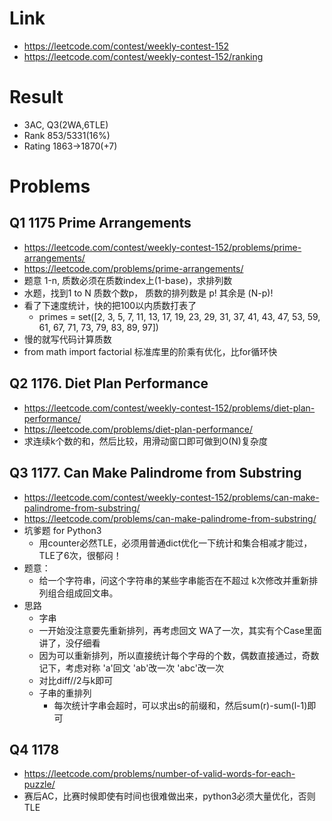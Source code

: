 # Link
- https://leetcode.com/contest/weekly-contest-152
- https://leetcode.com/contest/weekly-contest-152/ranking

# Result
- 3AC, Q3(2WA,6TLE)
- Rank 853/5331(16%)
- Rating 1863->1870(+7)

# Problems
## Q1 1175 Prime Arrangements
- https://leetcode.com/contest/weekly-contest-152/problems/prime-arrangements/
- https://leetcode.com/problems/prime-arrangements/
- 题意 1-n, 质数必须在质数index上(1-base)，求排列数
- 水题，找到1 to N 质数个数p， 质数的排列数是 p! 其余是 (N-p)!
- 看了下速度统计，快的把100以内质数打表了
    - primes = set([2, 3, 5, 7, 11, 13, 17, 19, 23, 29, 31, 37, 41, 43, 47, 53, 59, 61, 67, 71, 73, 79, 83, 89, 97])
- 慢的就写代码计算质数
- from math import factorial 标准库里的阶乘有优化，比for循环快

## Q2 1176. Diet Plan Performance
- https://leetcode.com/contest/weekly-contest-152/problems/diet-plan-performance/
- https://leetcode.com/problems/diet-plan-performance/
- 求连续k个数的和，然后比较，用滑动窗口即可做到O(N)复杂度

## Q3 1177. Can Make Palindrome from Substring
- https://leetcode.com/contest/weekly-contest-152/problems/can-make-palindrome-from-substring/
- https://leetcode.com/problems/can-make-palindrome-from-substring/
- 坑爹题 for Python3
    - 用counter必然TLE，必须用普通dict优化一下统计和集合相减才能过，TLE了6次，很郁闷！
- 题意：
    - 给一个字符串，问这个字符串的某些字串能否在不超过 k次修改并重新排列组合组成回文串。
- 思路
    - 字串
    - 一开始没注意要先重新排列，再考虑回文 WA了一次，其实有个Case里面讲了，没仔细看
    - 因为可以重新排列，所以直接统计每个字母的个数，偶数直接通过，奇数记下，考虑对称  'a'回文 'ab'改一次 'abc'改一次
    - 对比diff//2与k即可
    - 子串的重排列
        - 每次统计字串会超时，可以求出s的前缀和，然后sum(r)-sum(l-1)即可
    

## Q4 1178
- https://leetcode.com/problems/number-of-valid-words-for-each-puzzle/
- 赛后AC，比赛时候即使有时间也很难做出来，python3必须大量优化，否则TLE